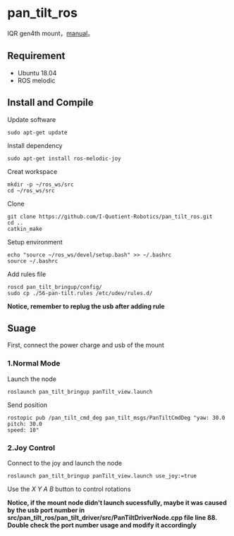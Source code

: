 # pan_tilt_ros
IQR gen4th mount，[manual](http://doc.iquotient-robotics.com/pan_tilt_unit_user_manual/)。

## Requirement
- Ubuntu 18.04
- ROS melodic

## Install and Compile
Update software
```shell
sudo apt-get update
```
Install dependency
```shell
sudo apt-get install ros-melodic-joy
```
Creat workspace
```shell
mkdir -p ~/ros_ws/src
cd ~/ros_ws/src
```
Clone
```shell
git clone https://github.com/I-Quotient-Robotics/pan_tilt_ros.git
cd ..
catkin_make
```
Setup environment
```shell
echo "source ~/ros_ws/devel/setup.bash" >> ~/.bashrc
source ~/.bashrc
```
Add rules file
```shell
roscd pan_tilt_bringup/config/
sudo cp ./56-pan-tilt.rules /etc/udev/rules.d/
```
**Notice, remember to replug the usb after adding rule**

## Suage
First, connect the power charge and usb of the mount
### 1.Normal Mode
Launch the node
```shell
roslaunch pan_tilt_bringup panTilt_view.launch
```
Send position
```shell
rostopic pub /pan_tilt_cmd_deg pan_tilt_msgs/PanTiltCmdDeg "yaw: 30.0
pitch: 30.0
speed: 10" 
```

### 2.Joy Control
Connect to the joy and launch the node
```shell
roslaunch pan_tilt_bringup panTilt_view.launch use_joy:=true
```
Use the *X* *Y* *A* *B* button to control rotations




**Notice, if the mount node didn't launch sucessfully, maybe it was caused by the usb port number in src/pan_tilt_ros/pan_tilt_driver/src/PanTiltDriverNode.cpp file line 88. Double check the port number usage and modify it accordingly**
